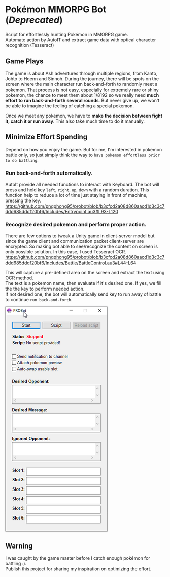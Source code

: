# Pokémon MMORPG Bot (_Deprecated_)
Script for effortlessly hunting Pokémon in MMORPG game.  
Automate action by AutoIT and extract game data with optical character recognition (Tesseract)
## Game Plays
The game is about Ash adventures through multiple regions, from Kanto, Johto to Hoenn and Sinnoh. During the journey, there will be spots on the screen where the main character run back-and-forth to randomly meet a pokemon. That process is not easy, especially for extremely rare or shiny pokemon, the chance to meet them about 1/8192 so we really need __much effort to run back-and-forth several rounds__.  But never give up, we won't be able to imagine the feeling of catching a special pokemon.  
  
Once we meet any pokemon, we have to __make the decision between fight it, catch it or run away__. This also take much time to do it manually. 
  
## Minimize Effort Spending
Depend on how you enjoy the game. But for me, I'm interested in pokemon battle only, so just simply think the way to `have pokemon effortless prior to do battling`.

### Run back-and-forth automatically.
AutoIt provide all needed functions to interact with Keyboard. The bot will press and hold key `left`, `right`, `up`, `down` with a random duration. This function help to reduce a lot of time just staying in front of machine, pressing the key.
https://github.com/pnqphong95/probot/blob/b3cfcd2a08d860aacd1d3c3c7ddd685dddf20bf6/Includes/Entrypoint.au3#L93-L120

### Recognize desired pokemon and perform proper action.
There are few options to tweak a Unity game in client-server model but since the game client and communication packet client-server are encrypted. So making bot able to see/recognize the content on screen is only possible solution. In this case, I used Tesseract OCR.
https://github.com/pnqphong95/probot/blob/b3cfcd2a08d860aacd1d3c3c7ddd685dddf20bf6/Includes/Battle/BattleControl.au3#L44-L64

This will capture a pre-defined area on the screen and extract the text using OCR method.  
The text is a pokemon name, then evaluate if it's desired one. If yes, we fill the the key to perform needed action.  
If not desired one, the bot will automatically send key to run away of battle to continue `run back-and-forth`.

![PROBot Main screen](Extras/main.png)

## Warning
I was caught by the game master before I catch enough pokémon for battling :).  
Publish this project for sharing my inspiration on optimizing the effort.
